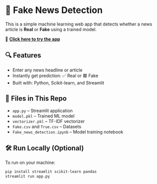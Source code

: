 # 📰 Fake News Detection

This is a simple machine learning web app that detects whether a news article is **Real** or **Fake** using a trained model.

🚀 **[Click here to try the app]()**

## 🔍 Features
- Enter any news headline or article
- Instantly get prediction: ✅ Real or 🟥 Fake
- Built with: Python, Scikit-learn, and Streamlit

## 📁 Files in This Repo
- `app.py` – Streamlit application
- `model.pkl` – Trained ML model
- `vectorizer.pkl` – TF-IDF vectorizer
- `Fake.csv` and `True.csv` – Datasets
- `Fake_news_detection.ipynb` – Model training notebook

## 🛠️ Run Locally (Optional)
To run on your machine:

```bash
pip install streamlit scikit-learn pandas
streamlit run app.py
